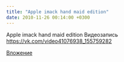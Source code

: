 ```yaml
---
title: "Apple imack hand maid edition"
date: 2010-11-26 00:14:00 +0300
---
```


Apple imack hand maid edition
Видеозапись
https://vk.com/video41076938_155759282

[Вложение](https://vk.com/video41076938_155759282)
